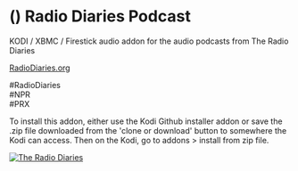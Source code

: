 () Radio Diaries Podcast<br>
=============================

KODI / XBMC / Firestick audio addon for the audio podcasts from The Radio Diaries

<a href="http://www.radiodiaries.org/">RadioDiaries.org</a>

#RadioDiaries<br>
#NPR<br>
#PRX<br>

To install this addon, either use the Kodi Github installer addon or save the .zip file downloaded from the 'clone or download' button to somewhere the Kodi can access. Then on the Kodi, go to addons > install from zip file.

<a href="http://www.radiodiaries.org/"><img src="http://s3.amazonaws.com/production.mediajoint.prx.org/public/account_images/6034/RDLogo-square_medium.jpg" alt="The Radio Diaries">
